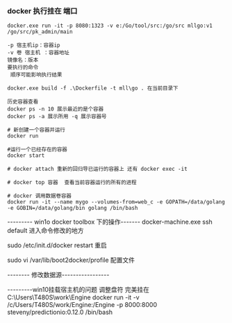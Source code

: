 ### docker 执行挂在 端口
```
docker.exe run -it -p 8080:1323 -v e:/Go/tool/src:/go/src mllgo:v1 /go/src/pk_admin/main

-p 宿主机ip：容器ip
-v 卷 宿主机 ：容器地址
镜像名：版本
要执行的命令
 顺序可能影响执行结果
 
docker.exe build -f .\Dockerfile -t mll\go . 在当前目录下   

历史容器查看 
docker ps -n 10 展示最近的是个容器 
docker ps -a 展示所用 -q 展示容器号

# 新创建一个容器并运行
docker run 

#运行一个已经存在的容器
docker start 

# docker attach 重新的回归导已运行的容器上 还有 docker exec -it 

# docker top 容器  查看当前容器运行的所有的进程

# docker 调用数据卷容器
docker run -it --name mygo --volumes-from=web_c -e GOPATH=/data/golang -e GOBIN=/data/golang/bin golang /bin/bash

```

--------- win1o docker toolbox 下的操作-------
docker-machine.exe  ssh default  进入命令修改的地方

sudo /etc/init.d/docker restart 重启

sudo vi /var/lib/boot2docker/profile 配置文件

-------- 修改数据源-----------------

---------win10挂载宿主机的问题
调整盘符 完美挂在
C:\Users\T480S\work\Engine
docker run -it -v /c/Users/T480S/work/Engine:/Engine -p 8000:8000 steveny/predictionio:0.12.0 /bin/bash




